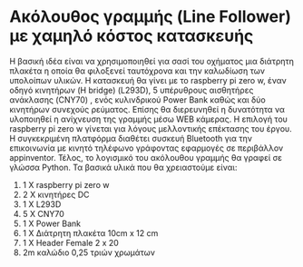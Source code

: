 # Ακόλουθος γραμμής (Line Follower) με χαμηλό κόστος κατασκευής
Η βασική ιδέα είναι να χρησιμοποιηθεί για σασί του οχήματος μια διάτρητη πλακέτα η οποία θα φιλοξενεί ταυτόχρονα και την καλωδίωση των υπολοίπων υλικών. Η κατασκευή θα γίνει με το raspberry pi zero w, έναν οδηγό κινητήρων (H bridge) (L293D), 5 υπέρυθρους αισθητήρες ανάκλασης (CNY70) , ενός κυλινδρικού Power Bank καθώς και δύο κινητήρων συνεχούς ρεύματος. Επίσης θα διερευνηθεί η δυνατότητα να υλοποιηθεί η ανίχνευση της γραμμής μέσω WEB κάμερας. Η επιλογή του  raspberry pi zero w γίνεται για λόγους μελλοντικής επέκτασης του έργου.
Η συγκεκριμένη πλατφόρμα διαθέτει συσκευή Bluetooth για την επικοινωνία με κινητό τηλέφωνο γράφοντας εφαρμογές σε περιβάλλον appinventor.
Τέλος, το λογισμικό του ακόλουθου γραμμής θα γραφεί σε γλώσσα Python.
Τα βασικά υλικά που θα χρειαστούμε είναι:
1) 1 Χ  raspberry pi zero w
2) 2 Χ κινητήρες DC
3) 1 X L293D
4) 5 X CNY70
5) 1 X Power Bank
6) 1 X Διάτρητη πλακέτα 10cm x 12 cm
7) 1 X Header Female 2 x 20
8) 2m καλώδιο 0,25 τριών χρωμάτων 
